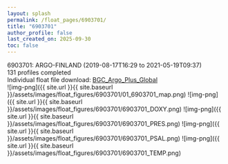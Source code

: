```yaml
---
layout: splash
permalink: /float_pages/6903701/
title: "6903701"
author_profile: false
last_created_on: 2025-09-30
toc: false
---
```

 
6903701: ARGO-FINLAND (2019-08-17T16:29 to 2021-05-19T09:37)\
131 profiles completed\
Individual float file download: [BGC_Argo_Plus_Global](https://ftp.soest.hawaii.edu/bgc_argo_plus/Individual_Floats/outliers_removed/6903701_Sprof_processed.nc)\
![img-png]({{ site.url }}{{ site.baseurl }}/assets/images/float_figures/6903701/01_6903701_map.png)
![img-png]({{ site.url }}{{ site.baseurl }}/assets/images/float_figures/6903701/6903701_DOXY.png)
![img-png]({{ site.url }}{{ site.baseurl }}/assets/images/float_figures/6903701/6903701_PRES.png)
![img-png]({{ site.url }}{{ site.baseurl }}/assets/images/float_figures/6903701/6903701_PSAL.png)
![img-png]({{ site.url }}{{ site.baseurl }}/assets/images/float_figures/6903701/6903701_TEMP.png)

